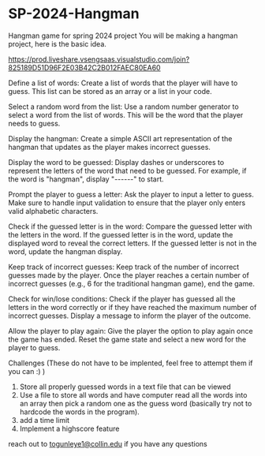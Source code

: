 # SP-2024-Hangman
Hangman game for spring 2024 project
You will be making a hangman project, here is the basic idea.

https://prod.liveshare.vsengsaas.visualstudio.com/join?825189D51D96F2E03B42C2B012FAEC80EA60

Define a list of words: Create a list of words that the player will have to guess. This list can be stored as an array or a list in your code.

Select a random word from the list: Use a random number generator to select a word from the list of words. This will be the word that the player needs to guess.

Display the hangman: Create a simple ASCII art representation of the hangman that updates as the player makes incorrect guesses.

Display the word to be guessed: Display dashes or underscores to represent the letters of the word that need to be guessed. For example, if the word is "hangman", display "------" to start.

Prompt the player to guess a letter: Ask the player to input a letter to guess. Make sure to handle input validation to ensure that the player only enters valid alphabetic characters.

Check if the guessed letter is in the word: Compare the guessed letter with the letters in the word. If the guessed letter is in the word, update the displayed word to reveal the correct letters. If the guessed letter is not in the word, update the hangman display.

Keep track of incorrect guesses: Keep track of the number of incorrect guesses made by the player. Once the player reaches a certain number of incorrect guesses (e.g., 6 for the traditional hangman game), end the game.

Check for win/lose conditions: Check if the player has guessed all the letters in the word correctly or if they have reached the maximum number of incorrect guesses. Display a message to inform the player of the outcome.

Allow the player to play again: Give the player the option to play again once the game has ended. Reset the game state and select a new word for the player to guess.

Challenges (These do not have to be implented, feel free to attempt them if you can :) )
  1. Store all properly guessed words in a text file that can be viewed
  2. Use a file to store all words and have computer read all the words into an array then pick a random one as the guess word (basically try not to hardcode the words in the program).
  3. add a time limit
  4. Implement a highscore feature

reach out to togunleye1@collin.edu if you have any questions
